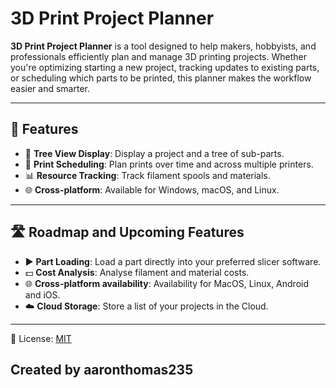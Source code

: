 # 3D Print Project Planner

**3D Print Project Planner** is a tool designed to help makers, hobbyists, and professionals efficiently plan and manage 3D printing projects. Whether you're optimizing starting a new project, tracking updates to existing parts, or scheduling which parts to be printed, this planner makes the workflow easier and smarter.

---

## 🚀 Features

- 📂 **Tree View Display**: Display a project and a tree of sub-parts.
- 📆 **Print Scheduling**: Plan prints over time and across multiple printers.
- 📊 **Resource Tracking**: Track filament spools and materials.
- 🌐 **Cross-platform**: Available for Windows, macOS, and Linux.

---

## 🛣️ Roadmap and Upcoming Features

- ▶️ **Part Loading**: Load a part directly into your preferred slicer software.
- 💵 **Cost Analysis**: Analyse filament and material costs.
- 🌐 **Cross-platform availability**: Availability for MacOS, Linux, Android and iOS.
- ☁️ **Cloud Storage**: Store a list of your projects in the Cloud.

---

📄 License: [MIT](./LICENSE)


## Created by aaronthomas235
